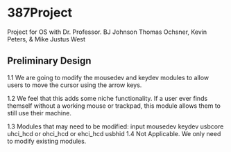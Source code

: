 # 387Project
Project for OS with Dr. Professor. BJ Johnson
Thomas Ochsner, Kevin Peters, & Mike Justus West

## Preliminary Design

1.1 We are going to modify the mousedev and keydev modules to allow users to move the cursor using the arrow keys.

1.2 We feel that this adds some niche functionality. If a user ever finds themself without a working mouse or trackpad, this module allows them to still use their machine.

1.3 Modules that may need to be modified:
     input
     mousedev
     keydev
     usbcore
     uhci_hcd or ohci_hcd or ehci_hcd
     usbhid
1.4 Not Applicable. We only need to modify existing modules.
